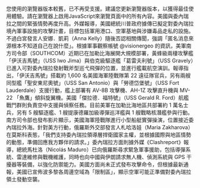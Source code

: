 您使用的瀏覽器版本較舊，已不再受支援。建議您更新瀏覽器版本，以獲得最佳使用體驗。請在瀏覽器上啟用JavaScript來瀏覽頁面中的所有內容。美國與委內瑞拉之間的緊張情勢再度升高。外媒報導，美國總統川普政府據傳已擬定對委內瑞拉境內軍事設施的攻擊計畫，目標包括軍用港口、空軍基地與涉嫌毒品走私的設施。不過白宮發言人安娜．凱莉（Anna Kelly）隨後否認相關傳聞，強調「匿名消息來源根本不知道自己在說什麼」。根據軍事觀察帳號 @visionergeo 的資訊，美軍南方司令部（SOUTHCOM）近期已在加勒比海展開大規模部署，黃蜂級兩棲攻擊艦「伊沃吉馬號」（USS Iwo Jima）與伯克級驅逐艦「葛雷夫利號」（USS Gravely）已進入可對委內瑞拉發射戰斧型巡弋飛彈的位置，並進行艦載航空演訓。報導指出，「伊沃吉馬號」搭載約 1,600 名美國海軍陸戰隊第 22 遠征隊官兵，另有兩艘同型艦「聖安東尼奧號」（USS San Antonio）與「勞德岱堡號」（USS Fort Lauderdale）支援行動，艦上部署有 AV-8B 攻擊機、AH-1Z 攻擊直升機與 MV-22 「魚鷹」傾斜旋翼機。美國「傑拉德．福特號」（USS Gerald R. Ford）航艦戰鬥群則負責空中支援與偵察任務。目前美軍在加勒比海地區共部署約 1 萬名士兵，另有 5 艘驅逐艦、1 艘提康德羅加級導彈巡洋艦與 1 艘戰略核潛艦參與行動。南方司令部也發布影片顯示，美國海軍陸戰隊進行小型船艇實彈操演，位置接近委內瑞拉外海。針對美方行動，俄羅斯外交部發言人札哈洛娃（Maria Zakharova）在莫斯科表態，「我們支持委內瑞拉領導層捍衛國家主權，並根據國際與地區情勢的動態，準備回應我方夥伴的請求。」委內瑞拉方面則據外媒《Clashreport》報導，總統馬杜洛（Nicolás Maduro）已向俄羅斯尋求緊急軍事援助，包括導彈系統、雷達維修與戰機維護，同時也向中國與伊朗請求無人機、偵測系統與 GPS 干擾器等裝備，以強化防禦能力。美國方面尚未正式發布攻擊命令，但根據最新通報，美國已宣佈波多黎各周邊空域為「限制區」，顯示空軍可能正準備對委內瑞拉領土發動空襲。